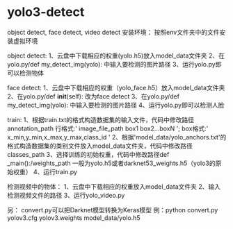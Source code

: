 # yolo3-detect
object detect, face detect, video detect
安装环境：
	按照env文件夹中的文件安装虚拟环境

object detect:
1、云盘中下载相应的权重(yolo.h5)放入model_data文件夹
2、在yolo.py/def my_detect_img(yolo): 中输入要检测的图片路径
3、运行yolo.py即可以检测物体

face detect:
1、云盘中下载相应的权重（yolo_face.h5）放入model_data文件夹
2、在yolo.py/def __init__(self): 改为face detect
3、在yolo.py/def my_detect_img(yolo): 中输入要检测的图片路径
4、运行yolo.py即可以检测人脸

train:
1、根据train.txt的格式构造数据集的输入文件，代码中修改路径annotation_path
	行格式:' image_file_path box1 box2…boxN ';
	box格式:' x_min,y_min,x_max,y_max,class_id '
2、根据'model_data/yolo_anchors.txt'的格式构造数据集的类别文件放入model_data文件夹，代码中修改路径classes_path
3、选择训练的初始权重，代码中修改路径def _main():/weights_path
	一般为yolo.h5或者darknet53_weights.h5（yolo3的原始权重）
4、运行train.py

检测视频中的物体：
1、云盘中下载相应的权重放入model_data文件夹
2、输入检测视频文件的路径
3、运行yolo_video.py



另：
convert.py可以把Darknet模型转换为Keras模型
	例：python convert.py yolov3.cfg yolov3.weights model_data/yolo.h5
